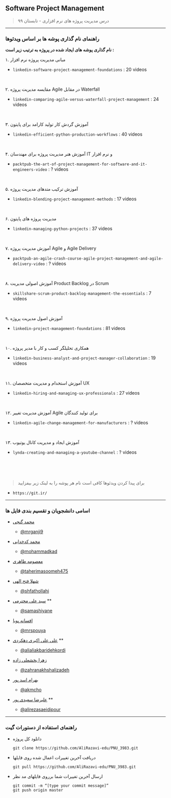 ## Software Project Management

> درس مدیریت پروژه های نرم افزاری - تابستان ۹۹



---
### راهنمای نام گذاری پوشه ها بر اساس ویدئوها

**نام گذاری پوشه های ایجاد شده در پروژه به ترتیب زیر است :**

۱. مبانی مدیریت پروژه نرم افزار
- `linkedin-software-project-management-foundations` : 20 videos


<br>

۲. مقایسه مدیریت پروژه Agile در مقابل Waterfall
- `linkedin-comparing-agile-versus-waterfall-project-management` : 24 videos


<br>

۳. آموزش گردش کار تولید کارامد برای پایتون
- `linkedin-efficient-python-production-workflows` : 40 videos

<br>

۴. آموزش هنر مدیریت پروژه برای مهندسان IT و نرم افزار
- `packtpub-the-art-of-project-management-for-software-and-it-engineers-video` : ? videos

<br>

۵. آموزش ترکیب متدهای مدیریت پروژه
- `linkedin-blending-project-management-methods` : 17 videos

<br>

۶. مدیریت پروژه های پایتون
- `linkedin-managing-python-projects` : 37 videos

<br>

۷. آموزش مدیریت پروژه Agile و Agile Delivery
- `packtpub-an-agile-crash-course-agile-project-management-and-agile-delivery-video` : ? videos

<br>

۸. آموزش اصولی مدیریت Product Backlog در Scrum
- `skillshare-scrum-product-backlog-management-the-essentials` : 7 videos

<br>

۹. آموزش اصول مدیریت پروژه
- `linkedin-project-management-foundations` : 81 videos

<br>

۱۰. همکاری تحلیلگر کسب و کار با مدیر پروژه
- `linkedin-business-analyst-and-project-manager-collaboration` : 19 videos

<br>

۱۱. آموزش استخدام و مدیریت متخصصان UX
- `linkedin-hiring-and-managing-ux-professionals` : 27 videos

<br>

۱۲. آموزش مدیریت تغییر Agile برای تولید کنندگان
- `linkedin-agile-change-management-for-manufacturers` : ? videos

<br>

۱۳. آموزش ایجاد و مدیریت کانال یوتیوب
- `lynda-creating-and-managing-a-youtube-channel` : ? videos

<br>
<br>
<br>

>برای پیدا کردن ویدئوها کافی است نام هر پوشه را به لینک زیر بیفزایید 
- `https://git.ir/`
---
### اسامی دانشجویان و تقسیم بندی فایل ها


+ [محمد گنجی](https://mrganji9.github.io)  
  - [@mrganji9](https://github.com/mrganji9)

+ [محمد کدخدایی](https://mohammadkad.github.io)
  - [@mohammadkad](https://github.com/mohammadkad)

+ [معصومه طاهری](https://taherimasoomeh475.github.io)  
  -   [@taherimasoomeh475](https://github.com/taherimasoomeh475)

+ [شهلا فتح الهی](https://shfathollahi.github.io)  
  -  [@shfathollahi](https://github.com/shfathollahi)

+ [سید علی محترمی](https://samashiyane.github.io)  ** 
  -  [@samashiyane](https://github.com/samashiyane)

+ [افسانه پویا](https://mrspouya.github.io)   
  -  [@mrspouya](https://github.com/mrspouya)

+ [علی علی اکبری دهکردی](https://alialiakkbaridehkordi.github.io)  **
   - [@alialiakbaridehkordi](https://github.com/alialiakkbaridehkordi)

+ [زهرا بخشعلی زاده](https://zahrabakhshalizadeh.github.io)   
   - [@zahranakhshalizadeh](https://github.com/zahrabakhshalizadeh)

+ [بهرام اسد پور](https://akmcho.github.io)
    - [@akmcho](https://github.com/akmcho)

+ [علیرضا سعیدی پور](https://alirezasaeidipour.github.io)  **
    - [@alirezasaeidipour](https://github.com/alirezasaeidipour)


---
### راهنمای استفاده از دستورات گیت

- دانلود کل پروژه

      git clone https://github.com/AliRazavi-edu/PNU_3983.git
  
- دریافت آخرین تغییرات اعمال شده روی فایلها

      git pull https://github.com/AliRazavi-edu/PNU_3983.git

- ارسال آخرین تغییرات شما برروی فایلهای مد نظر

      git commit -m “[type your commit message]”
      git push origin master
